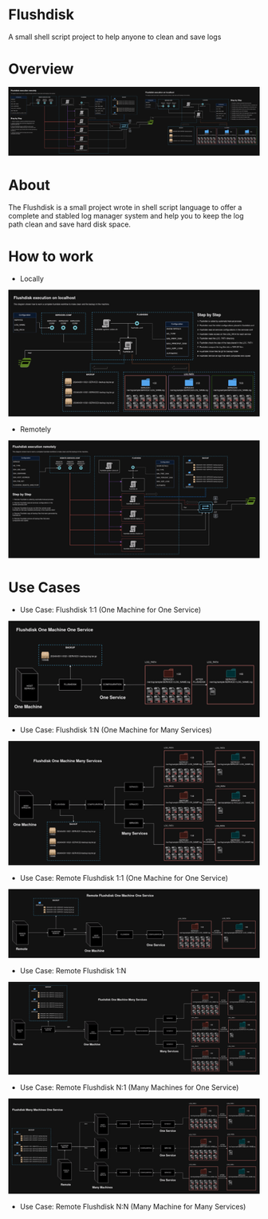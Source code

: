 # Flushdisk
A small shell script project to help anyone to clean and save logs

# Overview

![flushdisk-overview.png](documents/midias/flushdisk-overview.png)

# About

The Flushdisk is a small project wrote in shell script language to offer a complete and stabled log manager system and 
help you to keep the log path clean and save hard disk space.

# How to work

- Locally

![flushdisk.png](documents/midias/flushdisk.png)

- Remotely

![remote-flushdisk.png](documents/midias/remote-flushdisk.png)

# Use Cases

- Use Case: Flushdisk 1:1 (One Machine for One Service)

![flushdisk-1-1.png](documents/midias/flushdisk-1-1.png)

- Use Case: Flushdisk 1:N (One Machine for Many Services)

![flushdisk-1-N.png](documents/midias/flushdisk-1-N.png)

- Use Case: Remote Flushdisk 1:1 (One Machine for One Service) 

![remote-flushdisk-1-1.png](documents/midias/remote-flushdisk-1-1.png)

- Use Case: Remote Flushdisk 1:N

![remote-flushdisk-1-N.png](documents/midias/remote-flushdisk-1-N.png)

- Use Case: Remote Flushdisk N:1 (Many Machines for One Service)

![remote-flushdisk-N-1.png](documents/midias/remote-flushdisk-N-1.png)

- Use Case: Remote Flushdisk N:N (Many Machine for Many Services)